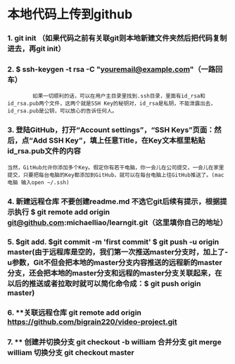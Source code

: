 # 本地代码上传到github
###  1.  **git init** （如果代码之前有关联git则本地新建文件夹然后把代码复制进去，再git init）

###  2.  **$ ssh-keygen -t rsa -C "youremail@example.com"**（一路回车）
            如果一切顺利的话，可以在用户主目录里找到.ssh目录，里面有id_rsa和id_rsa.pub两个文件，这两个就是SSH Key的秘钥对，id_rsa是私钥，不能泄露出去，id_rsa.pub是公钥，可以放心的告诉任何人。
            
###  3.  **登陆GitHub，打开“Account settings”，“SSH Keys”页面：然后，点“Add SSH Key”，填上任意Title，在Key文本框里粘贴id_rsa.pub文件的内容**
    当然，GitHub允许你添加多个Key。假定你有若干电脑，你一会儿在公司提交，一会儿在家里提交，只要把每台电脑的Key都添加到GitHub，就可以在每台电脑上往GitHub推送了。(mac电脑 输入open ~/.ssh)
    
### 4. **新建远程仓库 不要创建readme.md 不选它git后续有提示，根据提示执行 $ git remote add origin git@github.com:michaelliao/learngit.git**（这里填你自己的地址）

### 5. **$git add.  $git commit -m 'first commit' $ git push -u origin master**(由于远程库是空的，我们第一次推送master分支时，加上了-u参数，Git不但会把本地的master分支内容推送的远程新的master分支，还会把本地的master分支和远程的master分支关联起来，在以后的推送或者拉取时就可以简化命令成：**$ git push origin master**)

### 6. **关联远程仓库 git remote add origin https://github.com/bigrain220/video-project.git

### 7. ** 创建并切换分支 git checkout -b william  合并分支 git merge william  切换分支 git checkout master

